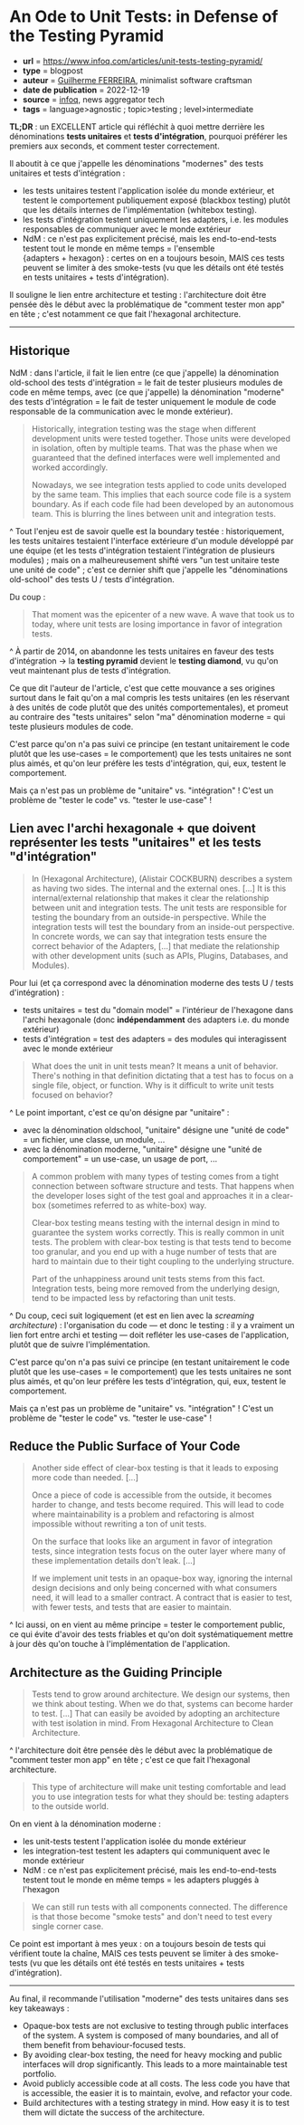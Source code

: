 # An Ode to Unit Tests: in Defense of the Testing Pyramid

- **url** = https://www.infoq.com/articles/unit-tests-testing-pyramid/
- **type** = blogpost
- **auteur** = [Guilherme FERREIRA](https://gsferreira.com/), minimalist software craftsman
- **date de publication** = 2022-12-19
- **source** = [infoq](https://www.infoq.com/), news aggregator tech
- **tags** = language>agnostic ; topic>testing ; level>intermediate


**TL;DR** : un EXCELLENT article qui réfléchit à quoi mettre derrière les dénominations **tests unitaires** et **tests d'intégration**, pourquoi préférer les premiers aux seconds, et comment tester correctement.

Il aboutit à ce que j'appelle les dénominations "modernes" des tests unitaires et tests d'intégration :

- les tests unitaires testent l'application isolée du monde extérieur, et testent le comportement publiquement exposé (blackbox testing) plutôt que les détails internes de l'implémentation (whitebox testing).
- les tests d'intégration testent uniquement les adapters, i.e. les modules responsables de communiquer avec le monde extérieur
- NdM : ce n'est pas explicitement précisé, mais les end-to-end-tests testent tout le monde en même temps = l'ensemble {adapters + hexagon} : certes on en a toujours besoin, MAIS ces tests peuvent se limiter à des smoke-tests (vu que les détails ont été testés en tests unitaires + tests d'intégration).

Il souligne le lien entre architecture et testing : l'architecture doit être pensée dès le début avec la problématique de "comment tester mon app" en tête ; c'est notamment ce que fait l'hexagonal architecture.

---

## Historique

NdM : dans l'article, il fait le lien entre (ce que j'appelle) la dénomination old-school des tests d'intégration = le fait de tester plusieurs modules de code en même temps, avec (ce que j'appelle) la dénomination "moderne" des tests d'intégration = le fait de tester uniquement le module de code responsable de la communication avec le monde extérieur).

> Historically, integration testing was the stage when different development units were tested together. Those units were developed in isolation, often by multiple teams. That was the phase when we guaranteed that the defined interfaces were well implemented and worked accordingly.
>
> Nowadays, we see integration tests applied to code units developed by the same team. This implies that each source code file is a system boundary. As if each code file had been developed by an autonomous team. This is blurring the lines between unit and integration tests.

^ Tout l'enjeu est de savoir quelle est la boundary testée : historiquement, les tests unitaires testaient l'interface extérieure d'un module développé par une équipe (et les tests d'intégration testaient l'intégration de plusieurs modules) ; mais on a malheureusement shifté vers "un test unitaire teste une unité de code" ; c'est ce dernier shift que j'appelle les "dénominations old-school" des tests U / tests d'intégration.


Du coup :

> That moment was the epicenter of a new wave. A wave that took us to today, where unit tests are losing importance in favor of integration tests.

^ À partir de 2014, on abandonne les tests unitaires en faveur des tests d'intégration → la **testing pyramid** devient le **testing diamond**, vu qu'on veut maintenant plus de tests d'intégration.

Ce que dit l'auteur de l'article, c'est que cette mouvance a ses origines surtout dans le fait qu'on a mal compris les tests unitaires (en les réservant à des unités de code plutôt que des unités comportementales), et promeut au contraire des "tests unitaires" selon "ma" dénomination moderne = qui teste plusieurs modules de code.

C'est parce qu'on n'a pas suivi ce principe (en testant unitairement le code plutôt que les use-cases = le comportement) que les tests unitaires ne sont plus aimés, et qu'on leur préfère les tests d'intégration, qui, eux, testent le comportement.

Mais ça n'est pas un problème de "unitaire" vs. "intégration" ! C'est un problème de "tester le code" vs. "tester le use-case" !

## Lien avec l'archi hexagonale + que doivent représenter les tests "unitaires" et les tests "d'intégration"

> In (Hexagonal Architecture), (Alistair COCKBURN) describes a system as having two sides. The internal and the external ones. [...]  It is this internal/external relationship that makes it clear the relationship between unit and integration tests. The unit tests are responsible for testing the boundary from an outside-in perspective. While the integration tests will test the boundary from an inside-out perspective. In concrete words, we can say that integration tests ensure the correct behavior of the Adapters, [...] that mediate the relationship with other development units (such as APIs, Plugins, Databases, and Modules).

Pour lui (et ça correspond avec la dénomination moderne des tests U / tests d'intégration) :

- tests unitaires = test du "domain model" = l'intérieur de l'hexagone dans l'archi hexagonale (donc **indépendamment** des adapters i.e. du monde extérieur)
- tests d'intégration = test des adapters = des modules qui interagissent avec le monde extérieur

> What does the unit in unit tests mean? It means a unit of behavior. There's nothing in that definition dictating that a test has to focus on a single file, object, or function. Why is it difficult to write unit tests focused on behavior?

^ Le point important, c'est ce qu'on désigne par "unitaire" :

- avec la dénomination oldschool, "unitaire" désigne une "unité de code" = un fichier, une classe, un module, ...
- avec la dénomination moderne, "unitaire" désigne une "unité de comportement" = un use-case, un usage de port, ...

> A common problem with many types of testing comes from a tight connection between software structure and tests. That happens when the developer loses sight of the test goal and approaches it in a clear-box (sometimes referred to as white-box) way. 
>
> Clear-box testing means testing with the internal design in mind to guarantee the system works correctly. This is really common in unit tests. The problem with clear-box testing is that tests tend to become too granular, and you end up with a huge number of tests that are hard to maintain due to their tight coupling to the underlying structure.
>
> Part of the unhappiness around unit tests stems from this fact. Integration tests, being more removed from the underlying design, tend to be impacted less by refactoring than unit tests. 

^ Du coup, ceci suit logiquement (et est en lien avec la _screaming architecture_) : l'organisation du code — et donc le testing : il y a vraiment un lien fort entre archi et testing — doit refléter les use-cases de l'application, plutôt que de suivre l'implémentation.

C'est parce qu'on n'a pas suivi ce principe (en testant unitairement le code plutôt que les use-cases = le comportement) que les tests unitaires ne sont plus aimés, et qu'on leur préfère les tests d'intégration, qui, eux, testent le comportement.

Mais ça n'est pas un problème de "unitaire" vs. "intégration" ! C'est un problème de "tester le code" vs. "tester le use-case" !

## Reduce the Public Surface of Your Code

> Another side effect of clear-box testing is that it leads to exposing more code than needed. [...]
>
> Once a piece of code is accessible from the outside, it becomes harder to change, and tests become required. This will lead to code where maintainability is a problem and refactoring is almost impossible without rewriting a ton of unit tests.
>
> On the surface that looks like an argument in favor of integration tests, since integration tests focus on the outer layer where many of these implementation details don't leak. [...]
>
> If we implement unit tests in an opaque-box way, ignoring the internal design decisions and only being concerned with what consumers need, it will lead to a smaller contract. A contract that is easier to test, with fewer tests, and tests that are easier to maintain.

^ Ici aussi, on en vient au même principe = tester le comportement public, ce qui évite d'avoir des tests friables et qu'on doit systématiquement mettre à jour dès qu'on touche à l'implémentation de l'application.

## Architecture as the Guiding Principle

> Tests tend to grow around architecture. We design our systems, then we think about testing. When we do that, systems can become harder to test. [...] That can easily be avoided by adopting an architecture with test isolation in mind. From Hexagonal Architecture to Clean Architecture.

^ l'architecture doit être pensée dès le début avec la problématique de "comment tester mon app" en tête ; c'est ce que fait l'hexagonal architecture.

> This type of architecture will make unit testing comfortable and lead you to use integration tests for what they should be: testing adapters to the outside world.

On en vient à la dénomination moderne :

- les unit-tests testent l'application isolée du monde extérieur
- les integration-test testent les adapters qui communiquent avec le monde extérieur
- NdM : ce n'est pas explicitement précisé, mais les end-to-end-tests testent tout le monde en même temps = les adapters pluggés à l'hexagon

> We can still run tests with all components connected. The difference is that those become "smoke tests" and don't need to test every single corner case. 

Ce point est important à mes yeux : on a toujours besoin de tests qui vérifient toute la chaîne, MAIS ces tests peuvent se limiter à des smoke-tests (vu que les détails ont été testés en tests unitaires + tests d'intégration).

---

Au final, il recommande l'utilisation "moderne" des tests unitaires dans ses key takeaways :

- Opaque-box tests are not exclusive to testing through public interfaces of the system. A system is composed of many boundaries, and all of them benefit from behaviour-focused tests.
- By avoiding clear-box testing, the need for heavy mocking and public interfaces will drop significantly. This leads to a more maintainable test portfolio.
- Avoid publicly accessible code at all costs. The less code you have that is accessible, the easier it is to maintain, evolve, and refactor your code.
- Build architectures with a testing strategy in mind. How easy it is to test them will dictate the success of the architecture.
